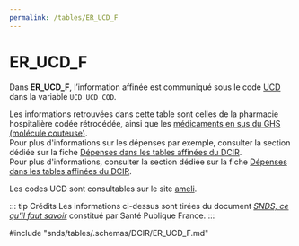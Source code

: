 ```yaml
---
permalink: /tables/ER_UCD_F
---
```

# ER\_UCD\_F
<!-- SPDX-License-Identifier: MPL-2.0 -->
Dans **ER_UCD_F**, l’information affinée est communiqué sous le code [UCD](../../../glossaire/UCD.md) dans la variable `UCD_UCD_COD`.  

Les informations retrouvées dans cette table sont celles de la pharmacie hospitalière codée rétrocédée, ainsi que les [médicaments en sus du GHS (molécule couteuse)](../../../fiches/medicaments_de_la_liste_en_sus.md).  
Pour plus d'informations sur les dépenses par exemple, consulter la section dédiée sur la fiche [Dépenses dans les tables affinées du DCIR](../../../fiches/tables_affinees.md).  
Pour plus d'informations, consulter la section dédiée sur la fiche [Dépenses dans les tables affinées du DCIR](https://documentation-snds.health-data-hub.fr/fiches/tables_affinees.html#les-medicaments-retrocedes-et-de-la-liste-en-sus).  

Les codes UCD sont consultables sur le site [ameli](https://www.ameli.fr/pharmacien/exercice-professionnel/facturation-remuneration/bases-de-codage-lpp-medicaments/medicaments#text_11330).  

::: tip Crédits
Les informations ci-dessus sont tirées du document [*SNDS, ce qu'il faut savoir*](/snds/formation_snds/Sante_publique_France.md) constitué par Santé Publique France.
:::

<!-- ATTENTION : Ne pas supprimer ou modifier la ligne ci-dessous -->
#include "snds/tables/.schemas/DCIR/ER_UCD_F.md"
<!-- ATTENTION : Ne pas supprimer ou modifier la ligne ci-dessus -->
